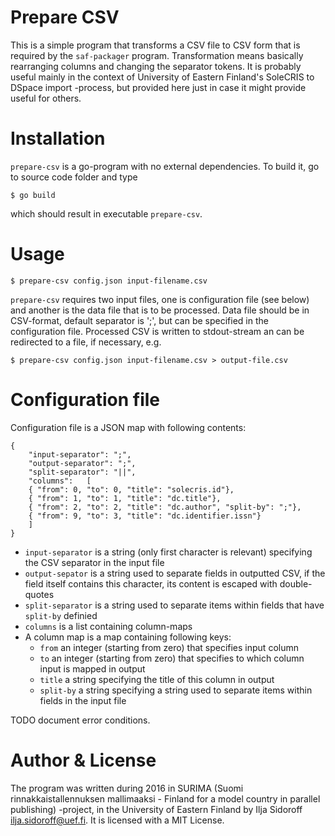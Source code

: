 # Prepare CSV

This is a simple program that transforms a CSV file to CSV form that
is required by the `saf-packager` program. Transformation means
basically rearranging columns and changing the separator tokens. It is
probably useful mainly in the context of University of Eastern
Finland's SoleCRIS to DSpace import -process, but provided here just
in case it might provide useful for others.

# Installation

`prepare-csv` is a go-program with no external dependencies. To build
it, go to source code folder and type

```
$ go build
```

which should result in executable `prepare-csv`.

# Usage

```
$ prepare-csv config.json input-filename.csv
```

`prepare-csv` requires two input files, one is configuration file (see
below) and another is the data file that is to be processed. Data file
should be in CSV-format, default separator is ';', but can be
specified in the configuration file. Processed CSV is written to
stdout-stream an can be redirected to a file, if necessary, e.g.

```
$ prepare-csv config.json input-filename.csv > output-file.csv
```

# Configuration file

Configuration file is a JSON map with following contents:

```
{
    "input-separator": ";",
    "output-separator": ";",
    "split-separator": "||",
    "columns":   [
	{ "from": 0, "to": 0, "title": "solecris.id"},
	{ "from": 1, "to": 1, "title": "dc.title"},
	{ "from": 2, "to": 2, "title": "dc.author", "split-by": ";"},
	{ "from": 9, "to": 3, "title": "dc.identifier.issn"}
    ]
}
```
 * `input-separator` is a string (only first character is relevant) specifying the CSV separator in the input file
 * `output-sepator` is a string used to separate fields in outputted CSV, if the field itself contains this character, its content is escaped with double-quotes
 * `split-separator` is a string used to separate items within fields that have `split-by` definied
 * `columns` is a list containing column-maps
 * A column map is a map containing following keys:
   * `from` an integer (starting from zero) that specifies input column
   * `to` an integer (starting from zero) that specifies to which column input is mapped in output
   * `title` a string specifying the title of this column in output
   * `split-by` a string specifying a string used to separate items within fields in the input file
  
TODO document error conditions.

# Author & License

The program was written during 2016 in SURIMA (Suomi
rinnakkaistallennuksen mallimaaksi - Finland for a model country in
parallel publishing) -project, in the University of Eastern Finland by
Ilja Sidoroff <ilja.sidoroff@uef.fi>. It is licensed with a MIT
License.
